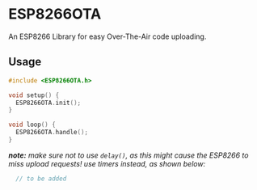 # ESP8266OTA
An ESP8266 Library for easy Over-The-Air code uploading.

## Usage
```cpp
#include <ESP8266OTA.h>

void setup() {
  ESP8266OTA.init();
}

void loop() {
  ESP8266OTA.handle();
}
```

***note:** make sure not to use `delay()`, as this might cause the ESP8266 to miss upload requests! use timers instead, as shown below:*
```cpp
  // to be added
```
